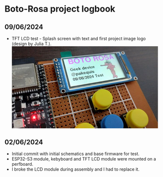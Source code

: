 # **Boto-Rosa project logbook**

## 09/06/2024
- TFT LCD test - Splash screen with text and first project image logo (design by Julia T.).
![Splash screen](Images\splash.jpg)

## 02/06/2024
 - Initial commit with initial schematics and base firmware for test.
 - ESP32-S3 module, kebyboard and TFT LCD module were mounted on a perfboard.
 - I broke the LCD module during assembly and I had to replace it.